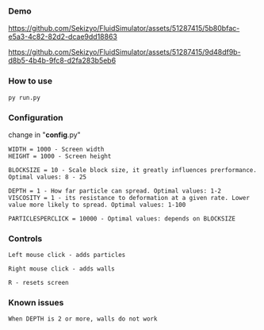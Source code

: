 
### Demo



https://github.com/Sekizyo/FluidSimulator/assets/51287415/5b80bfac-e5a3-4c82-82d2-dcae9dd18863



https://github.com/Sekizyo/FluidSimulator/assets/51287415/9d48df9b-d8b5-4b4b-9fc8-d2fa283b5eb6


### How to use

    py run.py
    
### Configuration

change in "__config__.py"

    WIDTH = 1000 - Screen width
    HEIGHT = 1000 - Screen height

    BLOCKSIZE = 10 - Scale block size, it greatly influences prerformance. Optimal values: 8 - 25

    DEPTH = 1 - How far particle can spread. Optimal values: 1-2 
    VISCOSITY = 1 - its resistance to deformation at a given rate. Lower value more likely to spread. Optimal values: 1-100

    PARTICLESPERCLICK = 10000 - Optimal values: depends on BLOCKSIZE

### Controls

    Left mouse click - adds particles

    Right mouse click - adds walls

    R - resets screen

### Known issues

    When DEPTH is 2 or more, walls do not work
